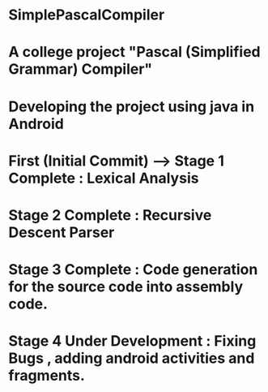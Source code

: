 # SimplePascalCompiler
# A college project "Pascal (Simplified Grammar) Compiler"
# Developing the project using java in Android
# First (Initial Commit) --> Stage 1 Complete : Lexical Analysis
# Stage 2 Complete : Recursive Descent Parser
# Stage 3 Complete : Code generation for the source code into assembly code.
# Stage 4 Under Development : Fixing Bugs , adding android activities and fragments.
